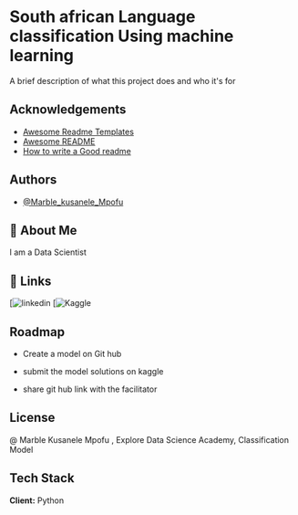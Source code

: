 
# South african Language classification Using machine learning

A brief description of what this project does and who it's for


## Acknowledgements

 - [Awesome Readme Templates](https://awesomeopensource.com/project/elangosundar/awesome-README-templates)
 - [Awesome README](https://github.com/matiassingers/awesome-readme)
 - [How to write a Good readme](https://bulldogjob.com/news/449-how-to-write-a-good-readme-for-your-github-project)


## Authors

- [@Marble_kusanele_Mpofu](https://github.com/kusanele)

## 🚀 About Me
I am a Data Scientist


## 🔗 Links

[![linkedin](https://www.linkedin.com/in/marble-kusanele-mpofu/
)
[![Kaggle](https://www.kaggle.com/wsc43bso)
## Roadmap

- Create a model on Git hub

- submit the model solutions on kaggle

- share git hub link with the facilitator


## License

@ Marble Kusanele Mpofu , Explore Data Science Academy, Classification Model


## Tech Stack

**Client:**  Python


